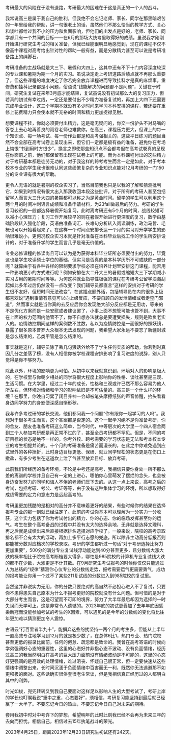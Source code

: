 考研最大的风险在于没有退路，考研最大的困难在于这是真正的一个人的战斗。

我常说高三是属于我自己的胜利，但我绝不会忘记老师、家长、同学在那黑暗艰苦的一年里给我的帮助，讲一句很老土的话，虽然他们不那么恰当的教学方式、关心和谈吐都给过我不小的压力和负面影响，但他们的出发点是好的，老师、家长、同学都只有一个共同的目标——在6月的那场大统考里取得好的成绩。虽说我才刚刚开始进行研究生考试的相关准备，但我已经能很明显地感觉到，现在的课程不仅不像高中课程对高考给出针对性的帮助一般有益，而是分散精力甚至可以说是考研准备路上的绊脚石。

考研准备的主战场就是大三下、暑假和大四上，这其中还有不下十门内容深度较深的专业课和暑期为期一个月的实习。虽说决定走上考研道路后绩点就不再那么重要了，但这些课程的难度决定了你若完全放弃课程进而导致挂科才是真的麻烦事。重修费和挂科记录都是小问题，俗语说“钱能解决的问题都不是问题”，关键在于时间，研究生复试在来年3月底才能结束，复试虽说没有初试那么大的复习压力，但若真的初试有幸过线，一定还是要付出不少精力准备复试的，再加上大四下还需要完成毕业设计，这三个学期本就没有多少时间来学习本科安排的课程，若还要在重修上花费精力只会使本就不充裕的时间和精力更加捉襟见肘。

想要课程不挂，你就必须要付出精力，这是毫无疑问的，你交一份驴头不对马嘴的答卷上去心地再善良的阅卷老师也难救你。在高三，课程压力更大，但课上的每一个知识点、每一场考试、每一份作业都是和高考强相关的，这些平日练习的题目当然不会全部在高考试卷上呈现出来，但它们一定都是极有益的准备，避免你在考场上悔恨“书到用时方恨少”，换言之即使那些知识点不会都考但在高考试卷真的呈现在你面前之前，他们都保留有出现在试卷上的可能。而为本科课程付出的这些精力对于考研基本都是徒劳无功的，对于我这样的跨考考生而言一定是如此，对于考本校本专业的学生我也很难认同这些纷繁复杂的专业知识点能对12月考研的一门150分的专业课有很大的帮助。

更令人无语的就是暑期的校企实习了，当然目前我也只是以我的了解和猜测批判它，如果到时情况有很大出入那我收回本段这些批评。对于所有的考研人甚至包括留学人而言大三升大四的暑期都可以称之为是黄金时间。留学的学生可以利用这个两个月的时间冲刺语言成绩和准备申请材料，为23fall做最后的努力。考研的学生复习较迟的一般都选择暑假开始复习，此时离考研还有5个月的时间，战线较短可以减小心理压力；复习工作开展较早的则在暑假开始进行更深度的复习，数学由基础阶段转入强化阶段，英语由准备词汇、长难句分析转入阅读训练，政治马哲、毛概也可以开始看起来了。在这样一个时间点安排长达一个月的实习对升学学生的影响很难说小，更何况校企实习本就是针对准备在本科毕业后找工作的学生所安排设计的，对于准备升学的学生而言几乎是毫无价值的。

专业必修课程的修读尚且可以认为是为获得本科毕业证所必须要付出的努力，毕竟这也是学生攻读硕士学位的基础，但实习是否真的是本科学历所不可或缺的一部分呢？就算由于有各种各样的限制要求学校必须在培养计划里安排这门课程，能否用一种影响更小的方式进行呢？例如安排在大二升大三的暑假或缩短大三下学期减小实习占用的暑期时间等等。为何这种就业指导性极强的课程在考研考公留学浪潮刮起如此多年过后仍然没有一点改变？我们辅导员都直言“这样的安排对于考研的学生很不友好，但短时间无法改变”，在这插点题外话，包括辅导员在内的很多上级都喜欢说“遇到事情有意见可以向上级反应，不要自顾自的发泄情绪或者走歪门邪道”，然而事实就是当你真的去反应后你会发现绝大部分反应都是无用功，等来的不是优化方案而是一些安慰或者建议罢了，小事上面不想管可能也管不到，大事不在上面的权力范围内他管不了，你不自想办法就总是要遭受损失，规则是欺负老实人的。疫情防控期间这样的案例数不胜数，私以为疫情防控是一面很好的照妖镜，暴露了很多原本普罗大众根本无法发现的问题，我希望大家永远不要忘了新疆封城是怎么结束的，乙类甲管是怎么结束的。

事实就是这样，辅导员除了丢几句狠话外给不了学生任何实质的帮助，你若到时真因几分之差落了榜，没有人相信你被学校课程安排影响了复习进度的说辞，别人只觉得是你不够努力。

除此以外，环境的影响更为可怕。从初中以来我就意识到，环境对人的影响是极大的，在学校里与你朝夕相处的同学将很大程度上影响你的性格、谈吐甚至是三观、生活习惯。在大学里，经过二十年的成长，性格和三观或许已然不那么容易为他人所左右，但环境对情绪和学习的影响依旧是不可估量的。高三是一个什么样的环境？在那里，你晚自习累了闭目养神一会却被笔头摩擦纸张的声音惊醒，抬头看看身边同学努力的身影便深感自惭形秽。

我与许多考过研的学长交流，他们都问我一个问题“你有跟你一起学习的人吗”。我想对于很多考生而言，这个答案都是否定的。这个一起学习绝不是你准备考研，你的舍友、朋友也准备考研这么简单，当今时代，中等层次的大学里一个四人宿舍两到三个人参加考研都是再正常不过的了，甚至全员考研都不罕见。但是，不同的考研目标的状态是绝不一样的，你考外校、跨考需要的学习状态是无法和考本校本专业的考生相提并论的。十个月的考研准备是痛苦而漫长的，在此之中你难免遇到应试里外的各种挫折，此时身边目标更低、保研、就业同学轻松的状态更是在伤口上撒盐，有多少考生在这道坎上泄了气甚至放弃目标、放弃考研。

此前我们所经历的备考环境，不论是中考还是高考，我相信只要你身处一所不那么差的离谱的学校并且自己有一定的上进心，哪怕你心里萌发了摆烂的念头，也会被身边奋发努力的同学和诲人不倦的老师们压下去的。从这一点上来说，高考之后的考试，包括考研、考公、考证等等，由于没有这种集体学习的环境，所以想取得好成绩需要的定力和意志力是远超高考的。

考研里更加残酷的是相对的高分并不意味着更好的结果，有些时候你的结果在选择报考专业的那一刻就已经注定了。此前的考试你基本可以理解为一分实力一分收获，这个实力包括了你为考试付出的精力、你的心态、你的临场发挥甚至你的运气。考生在整个高考备战的过程中并没有太大的选择余地，无非就是选择文理科，再之后就是成绩出来后直接根据排名选择对应学校了。一般来说，院校的高考录取排名都不会有太大的浮动，再加上多平行志愿的兜底，所以除非主动高分低报否则都能被分数对应档次的学校录取。考研的学生都听过一句话“对于考研选择比努力更加重要”，500分的满分专业复试线浮动能达到40分甚至更多，且分数线大涨大跌的概率相比于院校高考断档要大得多，哪怕是985院校的计算机专业复试线大跌的都不在少数，大涨更是不计其数。在9月研究生考试报考的时候你仅仅只能通过人为总结的“规律”猜测你心仪专业的分数线走势，报考需要运气更需要勇气，成功的报考能让你用一个过不了某些211复试线的分数进入到985院校的复试里。

当然这并非说实力无用，你的分数只要绝对的高自然不必担心进入不了复试，只要你不患得患失自己原本为什么不报考更好的院校就没有什么问题。但可惜的是对于大部分考生而言，这是可望而不可即的境界，努力了大半年最后却因为选择的一时失误而无学可上，这是非常令人遗憾的。2023年底的初试更叠加了去年年底因感染新冠而没能参加考试的考生的X因素，可以遇见的是今年的分数线的变化将比往年更加难以猜测更加令人震惊。

古语云“行百里者半九十”，能摒弃这些纷扰坚持一两个月的考生多，但能从上半年一直高效专注地学习到12月的就是极少数了，在总体6比1，热门专业、热门院校甚至更低的报录比面前，任何的倦怠、疏忽都是致命的。我曾在高考寄语的时候向学弟强调好心态的重要性，这里的心态好并非指心态不波动、没有负面情绪，经历过高三的我当然明白在高考的巨大压力面前没有情绪波动是不可能的，这里的心态好更强调的是高效的处理情绪，难过沮丧、怀疑自己很正常，但一定要快速从这些情绪中调整出来，长时间沉湎于负面情绪中百害而无一利，既然你无法逃避那不如更积极的面对。这些话确实很俗套很老生常谈，但是我相信真正经历过的人都明白其中的利弊。

时光如梭，兜兜转转又到我自己要面对这样足以影响人生的大型考试了，考研上岸的学长也叮嘱我说“重中之重，心态要好”，须相信，考研复习能坚持到最后就已经赢了一大半了。不要忘记今日的热血，不要忘记今日自己对未来的期待。

套用我初中时对中考许下的梦想，希望明年的此时此刻我已经不会再为未来三年的去向而担忧。相信自己，相信过去15年执笔战斗的荣光。

2023年4月25日，距离2023年12月23日研究生初试还有242天。
<!-- ##{"timestamp":1682352000}## -->